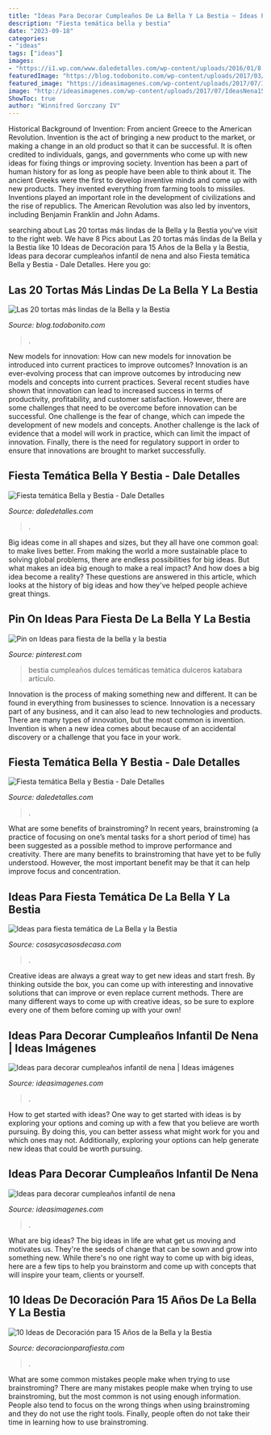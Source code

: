```yaml
---
title: "Ideas Para Decorar Cumpleaños De La Bella Y La Bestia ~ Ideas Para Decorar Cumpleaños Infantil De Nena"
description: "Fiesta temática bella y bestia"
date: "2023-09-18"
categories:
- "ideas"
tags: ["ideas"]
images:
- "https://i1.wp.com/www.daledetalles.com/wp-content/uploads/2016/01/8.jpg"
featuredImage: "https://blog.todobonito.com/wp-content/uploads/2017/03/45159734e0f29fd2e45ac3e0e00a25c5.jpg"
featured_image: "https://ideasimagenes.com/wp-content/uploads/2017/07/IdeasNena19.jpg"
image: "http://ideasimagenes.com/wp-content/uploads/2017/07/IdeasNena15.jpg"
ShowToc: true
author: "Winnifred Gorczany IV"
---
```



Historical Background of Invention: From ancient Greece to the American Revolution.
Invention is the act of bringing a new product to the market, or making a change in an old product so that it can be successful. It is often credited to individuals, gangs, and governments who come up with new ideas for fixing things or improving society. Invention has been a part of human history for as long as people have been able to think about it. The ancient Greeks were the first to develop inventive minds and come up with new products. They invented everything from farming tools to missiles. Inventions played an important role in the development of civilizations and the rise of republics. The American Revolution was also led by inventors, including Benjamin Franklin and John Adams.

	

		
searching about Las 20 tortas más lindas de la Bella y la Bestia you've visit to the right web. We have 8 Pics about Las 20 tortas más lindas de la Bella y la Bestia like 10 Ideas de Decoración para 15 Años de la Bella y la Bestia, Ideas para decorar cumpleaños infantil de nena and also Fiesta temática Bella y Bestia - Dale Detalles. Here you go:
		
    
## Las 20 Tortas Más Lindas De La Bella Y La Bestia

<img loading=lazy src="https://blog.todobonito.com/wp-content/uploads/2017/03/45159734e0f29fd2e45ac3e0e00a25c5.jpg" onerror="this.onerror=null;this.src='https://tse4.mm.bing.net/th?id=OIP.3AQ2pp5Or5YbAaGe70swVwHaLG&amp;pid=15.1';" alt="Las 20 tortas más lindas de la Bella y la Bestia">

_Source: blog.todobonito.com_

>. 

	

New models for innovation: How can new models for innovation be introduced into current practices to improve outcomes?
Innovation is an ever-evolving process that can improve outcomes by introducing new models and concepts into current practices. Several recent studies have shown that innovation can lead to increased success in terms of productivity, profitability, and customer satisfaction. However, there are some challenges that need to be overcome before innovation can be successful. One challenge is the fear of change, which can impede the development of new models and concepts. Another challenge is the lack of evidence that a model will work in practice, which can limit the impact of innovation. Finally, there is the need for regulatory support in order to ensure that innovations are brought to market successfully.

    
## Fiesta Temática Bella Y Bestia - Dale Detalles

<img loading=lazy src="https://i1.wp.com/www.daledetalles.com/wp-content/uploads/2016/01/13.jpg" onerror="this.onerror=null;this.src='https://tse2.mm.bing.net/th?id=OIP.F-FsbJJ9VrEUXLxWlzUYwwHaJ4&amp;pid=15.1';" alt="Fiesta temática Bella y Bestia - Dale Detalles">

_Source: daledetalles.com_

>. 

	

Big ideas come in all shapes and sizes, but they all have one common goal: to make lives better. From making the world a more sustainable place to solving global problems, there are endless possibilities for big ideas. But what makes an idea big enough to make a real impact? And how does a big idea become a reality? These questions are answered in this article, which looks at the history of big ideas and how they've helped people achieve great things.

    
## Pin On Ideas Para Fiesta De La Bella Y La Bestia

<img loading=lazy src="https://i.pinimg.com/736x/1c/ba/aa/1cbaaa1a9fb1c339f915b79f9f765a8d.jpg" onerror="this.onerror=null;this.src='https://tse2.mm.bing.net/th?id=OIP.RvSuIDy9t7feZgSn0cxgAwHaHc&amp;pid=15.1';" alt="Pin on Ideas para fiesta de la bella y la bestia">

_Source: pinterest.com_

>bestia cumpleaños dulces temáticas temática dulceros katabara artículo. 

	

Innovation is the process of making something new and different. It can be found in everything from businesses to science. Innovation is a necessary part of any business, and it can also lead to new technologies and products. There are many types of innovation, but the most common is invention. Invention is when a new idea comes about because of an accidental discovery or a challenge that you face in your work.

    
## Fiesta Temática Bella Y Bestia - Dale Detalles

<img loading=lazy src="https://i1.wp.com/www.daledetalles.com/wp-content/uploads/2016/01/8.jpg" onerror="this.onerror=null;this.src='https://tse2.mm.bing.net/th?id=OIP.vQPlRi6_GtTVEueg7xNRVwHaJ4&amp;pid=15.1';" alt="Fiesta temática Bella y Bestia - Dale Detalles">

_Source: daledetalles.com_

>. 

	

What are some benefits of brainstroming?
In recent years, brainstroming (a practice of focusing on one’s mental tasks for a short period of time) has been suggested as a possible method to improve performance and creativity. There are many benefits to brainstroming that have yet to be fully understood. However, the most important benefit may be that it can help improve focus and concentration.

    
## Ideas Para Fiesta Temática De La Bella Y La Bestia

<img loading=lazy src="https://i0.wp.com/cosasycasosdecasa.com/wp-content/uploads/2019/05/candy-bar-2-min.jpg?resize=832%2C624&amp;ssl=1" onerror="this.onerror=null;this.src='https://tse3.mm.bing.net/th?id=OIP.OaKSUtf6_QiSwGUYTDNWOAHaFj&amp;pid=15.1';" alt="Ideas para fiesta temática de La Bella y la Bestia">

_Source: cosasycasosdecasa.com_

>. 

	

Creative ideas are always a great way to get new ideas and start fresh. By thinking outside the box, you can come up with interesting and innovative solutions that can improve or even replace current methods. There are many different ways to come up with creative ideas, so be sure to explore every one of them before coming up with your own!

    
## Ideas Para Decorar Cumpleaños Infantil De Nena | Ideas Imágenes

<img loading=lazy src="http://ideasimagenes.com/wp-content/uploads/2017/07/IdeasNena15.jpg" onerror="this.onerror=null;this.src='https://tse3.mm.bing.net/th?id=OIP.nLrAuDBh9ayX7sZZjwDJxwHaJ4&amp;pid=15.1';" alt="Ideas para decorar cumpleaños infantil de nena | Ideas imágenes">

_Source: ideasimagenes.com_

>. 

	

How to get started with ideas?
One way to get started with ideas is by exploring your options and coming up with a few that you believe are worth pursuing. By doing this, you can better assess what might work for you and which ones may not. Additionally, exploring your options can help generate new ideas that could be worth pursuing.

    
## Ideas Para Decorar Cumpleaños Infantil De Nena

<img loading=lazy src="https://ideasimagenes.com/wp-content/uploads/2017/07/IdeasNena19.jpg" onerror="this.onerror=null;this.src='https://tse4.mm.bing.net/th?id=OIP.TfoeQlZKPXGTgLpuI6G67QHaLH&amp;pid=15.1';" alt="Ideas para decorar cumpleaños infantil de nena">

_Source: ideasimagenes.com_

>. 

	

What are big ideas?
The big ideas in life are what get us moving and motivates us. They're the seeds of change that can be sown and grow into something new. While there's no one right way to come up with big ideas, here are a few tips to help you brainstorm and come up with concepts that will inspire your team, clients or yourself.

    
## 10 Ideas De Decoración Para 15 Años De La Bella Y La Bestia

<img loading=lazy src="https://image.jimcdn.com/app/cms/image/transf/dimension=4000x3000:format=jpg/path/sdd2b9b442c59d78e/image/ic7ec8fc8c3811c03/version/1606724653/image.jpg" onerror="this.onerror=null;this.src='https://tse3.mm.bing.net/th?id=OIP.OHl1VgLavNm31-uPcks81QHaEK&amp;pid=15.1';" alt="10 Ideas de Decoración para 15 Años de la Bella y la Bestia">

_Source: decoracionparafiesta.com_

>. 

	

What are some common mistakes people make when trying to use brainstroming?
There are many mistakes people make when trying to use brainstroming, but the most common is not using enough information. People also tend to focus on the wrong things when using brainstroming and they do not use the right tools. Finally, people often do not take their time in learning how to use brainstroming.

